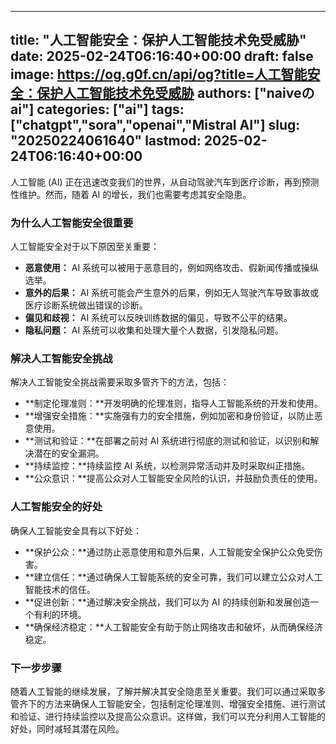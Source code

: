 
---
title: "人工智能安全：保护人工智能技术免受威胁"
date: 2025-02-24T06:16:40+00:00
draft: false
image: https://og.g0f.cn/api/og?title=人工智能安全：保护人工智能技术免受威胁
authors: ["naiveのai"]
categories: ["ai"]
tags: ["chatgpt","sora","openai","Mistral AI"]
slug: "20250224061640"
lastmod: 2025-02-24T06:16:40+00:00
---
人工智能 (AI) 正在迅速改变我们的世界，从自动驾驶汽车到医疗诊断，再到预测性维护。然而，随着 AI 的增长，我们也需要考虑其安全隐患。

### 为什么人工智能安全很重要

人工智能安全对于以下原因至关重要：

* **恶意使用：** AI 系统可以被用于恶意目的，例如网络攻击、假新闻传播或操纵选举。
* **意外的后果：** AI 系统可能会产生意外的后果，例如无人驾驶汽车导致事故或医疗诊断系统做出错误的诊断。
* **偏见和歧视：** AI 系统可以反映训练数据的偏见，导致不公平的结果。
* **隐私问题：** AI 系统可以收集和处理大量个人数据，引发隐私问题。

### 解决人工智能安全挑战

解决人工智能安全挑战需要采取多管齐下的方法，包括：

* **制定伦理准则：**开发明确的伦理准则，指导人工智能系统的开发和使用。
* **增强安全措施：**实施强有力的安全措施，例如加密和身份验证，以防止恶意使用。
* **测试和验证：**在部署之前对 AI 系统进行彻底的测试和验证，以识别和解决潜在的安全漏洞。
* **持续监控：**持续监控 AI 系统，以检测异常活动并及时采取纠正措施。
* **公众意识：**提高公众对人工智能安全风险的认识，并鼓励负责任的使用。

### 人工智能安全的好处

确保人工智能安全具有以下好处：

* **保护公众：**通过防止恶意使用和意外后果，人工智能安全保护公众免受伤害。
* **建立信任：**通过确保人工智能系统的安全可靠，我们可以建立公众对人工智能技术的信任。
* **促进创新：**通过解决安全挑战，我们可以为 AI 的持续创新和发展创造一个有利的环境。
* **确保经济稳定：**人工智能安全有助于防止网络攻击和破坏，从而确保经济稳定。

### 下一步步骤

随着人工智能的继续发展，了解并解决其安全隐患至关重要。我们可以通过采取多管齐下的方法来确保人工智能安全，包括制定伦理准则、增强安全措施、进行测试和验证、进行持续监控以及提高公众意识。这样做，我们可以充分利用人工智能的好处，同时减轻其潜在风险。